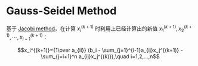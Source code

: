 # Gauss-Seidel Method
基于 [Jacobi method](Jacobi%20Method.md)，在计算 $x_i^{(k+1)}$ 时利用上已经计算出的新值 $x_1^{(k+1)}, x_2^{(k+1)}, \cdots, x_{i-1}^{(k+1)}$：

$$x_i^{(k+1)}={1\over a_{ii}} (b_i - \sum_{j=1}^{i-1}a_{ij}x_j^{(k+1)} - \sum_{j=i+1}^n a_{ij}x_j^{(k)}),\quad i=1,2,...,n$$
